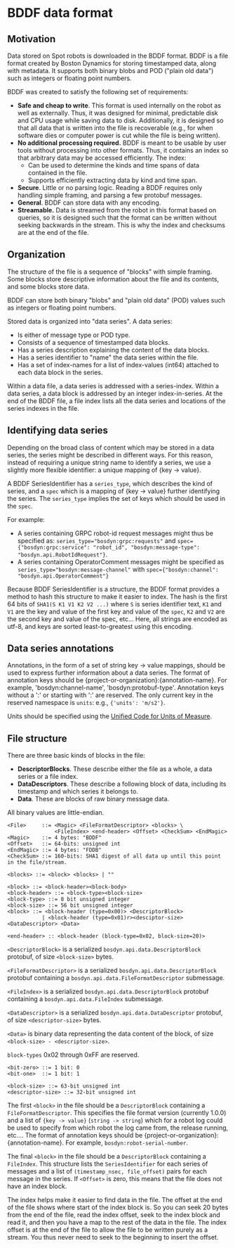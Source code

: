 <!--
Copyright (c) 2020 Boston Dynamics, Inc.  All rights reserved.

Downloading, reproducing, distributing or otherwise using the SDK Software
is subject to the terms and conditions of the Boston Dynamics Software
Development Kit License (20191101-BDSDK-SL).
-->

# BDDF data format

## Motivation

Data stored on Spot robots is downloaded in the BDDF format. BDDF is a file format created by Boston Dynamics for storing timestamped data, along with metadata.  It supports both binary blobs and POD ("plain old data") such as integers or floating point numbers.

BDDF was created to satisfy the following set of requirements:
* **Safe and cheap to write**.  This format is used internally on the robot as well as externally.  Thus, it was designed for minimal, predictable disk and CPU usage while saving data to disk.  Additionally, it is designed so that all data that is written into the file is recoverable (e.g., for when software dies or computer power is cut while the file is being written).
* **No additional processing required.** BDDF is meant to be usable by user tools without processing into other formats.  Thus, it contains an index so that arbitrary data may be accessed efficiently.  The index:
   * Can be used to determine the kinds and time spans of data contained in the file.
   * Supports efficiently extracting data by kind and time span.
* **Secure**.  Little or no parsing logic.  Reading a BDDF requires only handling simple framing, and parsing a few protobuf messages.
* **General**.  BDDF can store data with any encoding.
* **Streamable.**  Data is streamed from the robot in this format based on queries, so it is designed such that the format can be written without seeking backwards in the stream.  This is why the index and checksums are at the end of the file.


## Organization

The structure of the file is a sequence of "blocks" with simple framing.  Some blocks store descriptive information about the file and its contents, and some blocks store data.

BDDF can store both binary "blobs" and "plain old data" (POD) values such as integers or floating point numbers.

Stored data is organized into "data series".  A data series:
* Is either of message type or POD type.
* Consists of a sequence of timestamped data blocks.
* Has a series description explaining the content of the data blocks.
* Has a series identifier to "name" the data series within the file.
* Has a set of index-names for a list of index-values (int64) attached to each data block in the series.

Within a data file, a data series is addressed with a series-index.  Within a data series, a data block is addressed by an integer index-in-series.  At the end of the BDDF file, a file index lists all the data series and locations of the series indexes in the file.


## Identifying data series

Depending on the broad class of content which may be stored in a data series, the series might be described in different ways.  For this reason, instead of requiring a unique string name to identify a series, we use a slightly more flexible identifier: a unique mapping of {key -> value}.

A BDDF SeriesIdentifier has a `series_type`, which describes the kind of series, and a `spec` which is a mapping of {key -> value} further identifying the series.  The `series_type` implies the set of keys which should be used in the `spec`.

For example:

* A series containing GRPC robot-id request messages might thus be specified as: `series_type="bosdyn:grpc:requests"` and
  `spec={"bosdyn:grpc:service": "robot_id", "bosdyn:message-type": "bosdyn.api.RobotIdRequest"}`.
* A series containing OperatorComment messages might be specified as `series_type="bosdyn:message-channel"` with `spec={"bosdyn:channel": "bosdyn.api.OperatorComment"}`

Because BDDF SeriesIdentifier is a structure, the BDDF format provides a method to hash this structure to make it easier to index.  The hash is the first 64 bits of `SHA1(S K1 V1 K2 V2 ...)` where `S` is series identifier text, `K1` and `V1` are the key and value of the first key and value of the `spec`, `K2` and `V2` are the second key and value of the spec, etc...  Here, all strings are encoded as utf-8, and keys are sorted least-to-greatest using this encoding.


## Data series annotations

Annotations, in the form of a set of string key -> value mappings, should be used to express further information about a data series.  The format of annotation keys should be {project-or-organization}:{annotation-name}.  For example, 'bosdyn:channel-name', 'bosdyn:protobuf-type'.  Annotation keys without a ':' or starting with ':' are reserved.  The only current key in the reserved namespace is `units`: e.g., `{'units': 'm/s2'}`.

Units should be specified using the [Unified Code for Units of Measure](https://unitsofmeasure.org/ucum.html).


## File structure

There are three basic kinds of blocks in the file:
* **DescriptorBlocks**.  These describe either the file as a whole, a data series or a file index.
* **DataDescriptors**.  These describe a following block of data, including its timestamp and which series it belongs to.
*  **Data**.  These are blocks of raw binary message data.

All binary values are little-endian.

```
<File>     ::= <Magic> <FileFormatDescriptor> <blocks> \
               <FileIndex> <end-header> <Offset> <CheckSum> <EndMagic>
<Magic>    ::= 4 bytes: "BDDF"
<Offset>   ::= 64-bits: unsigned int
<EndMagic> ::= 4 bytes: "FDDB"
<CheckSum> ::= 160-bits: SHA1 digest of all data up until this point in the file/stream.
```
```
<blocks> ::= <block> <blocks> | ""
```
```
<block> ::= <block-header><block-body>
<block-header> ::= <block-type><block-size>
<block-type> ::= 8 bit unsigned integer
<block-size> ::= 56 bit unsigned integer
<block> ::= <block-header (type=0x00)> <DescriptorBlock>
           | <block-header (type=0x01)r><desciptor-size> <DataDescriptor> <Data>

<end-header> :: <block-header (block-type=0x02, block-size=20)>
```

`<DescriptorBlock>` is a serialized `bosdyn.api.data.DescriptorBlock` protobuf, of size `<block-size>` bytes.

`<FileFormatDescriptor>` is a serialized `bosdyn.api.data.DescriptorBlock` protobuf containing a `bosdyn.api.data.FileFormatDescriptor` submessage.

`<FileIndex>` is a serialized `bosdyn.api.data.DescriptorBlock` protobuf containing a `bosdyn.api.data.FileIndex` submessage.

`<DataDescriptor>` is a serialized `bosdyn.api.data.DataDescriptor` protobuf, of size `<descriptor-size>` bytes.

`<Data>` is binary data representing the data content of the block, of size `<block-size> - <descriptor-size>`.

`block-types` 0x02 through 0xFF are reserved.


```
<bit-zero> ::= 1 bit: 0
<bit-one>  ::= 1 bit: 1
```
```
<block-size> ::= 63-bit unsigned int
<descriptor-size> ::= 32-bit unsigned int
```

The first `<block>` in the file should be a `DescriptorBlock` containing a `FileFormatDescriptor`.  This specifies the file format version (currently 1.0.0) and a list of `{key -> value}` (`string -> string`) which for a robot log could be used to specify from which robot the log came from, the release running, etc....   The format of annotation keys should be {project-or-organization}:{annotation-name}.  For example, `bosdyn:robot-serial-number`.

The final `<block>` in the file should be a `DescriptorBlock` containing a `FileIndex`.  This structure lists the `SeriesIdentifier` for each series of messages and a list of `(timestamp_nsec, file_offset)` pairs for each message in the series.  If  `<Offset>` is zero, this means that the file does not have an index block.

The index helps make it easier to find data in the file.  The offset at the end of the file shows where start of the index block is. So you can seek 20 bytes from the end of the file, read the index offset, seek to the index block and read it, and then you have a map to the rest of the data in the file. The index offset is at the end of the file to allow the file to be written purely as a stream. You thus never need to seek to the beginning to insert the offset.
